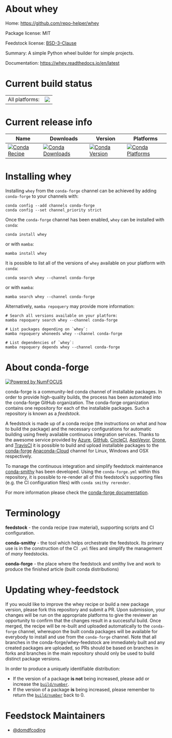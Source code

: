 About whey
==========

Home: https://github.com/repo-helper/whey

Package license: MIT

Feedstock license: [BSD-3-Clause](https://github.com/conda-forge/whey-feedstock/blob/main/LICENSE.txt)

Summary: A simple Python wheel builder for simple projects.

Documentation: https://whey.readthedocs.io/en/latest

Current build status
====================


<table><tr><td>All platforms:</td>
    <td>
      <a href="https://dev.azure.com/conda-forge/feedstock-builds/_build/latest?definitionId=15915&branchName=main">
        <img src="https://dev.azure.com/conda-forge/feedstock-builds/_apis/build/status/whey-feedstock?branchName=main">
      </a>
    </td>
  </tr>
</table>

Current release info
====================

| Name | Downloads | Version | Platforms |
| --- | --- | --- | --- |
| [![Conda Recipe](https://img.shields.io/badge/recipe-whey-green.svg)](https://anaconda.org/conda-forge/whey) | [![Conda Downloads](https://img.shields.io/conda/dn/conda-forge/whey.svg)](https://anaconda.org/conda-forge/whey) | [![Conda Version](https://img.shields.io/conda/vn/conda-forge/whey.svg)](https://anaconda.org/conda-forge/whey) | [![Conda Platforms](https://img.shields.io/conda/pn/conda-forge/whey.svg)](https://anaconda.org/conda-forge/whey) |

Installing whey
===============

Installing `whey` from the `conda-forge` channel can be achieved by adding `conda-forge` to your channels with:

```
conda config --add channels conda-forge
conda config --set channel_priority strict
```

Once the `conda-forge` channel has been enabled, `whey` can be installed with `conda`:

```
conda install whey
```

or with `mamba`:

```
mamba install whey
```

It is possible to list all of the versions of `whey` available on your platform with `conda`:

```
conda search whey --channel conda-forge
```

or with `mamba`:

```
mamba search whey --channel conda-forge
```

Alternatively, `mamba repoquery` may provide more information:

```
# Search all versions available on your platform:
mamba repoquery search whey --channel conda-forge

# List packages depending on `whey`:
mamba repoquery whoneeds whey --channel conda-forge

# List dependencies of `whey`:
mamba repoquery depends whey --channel conda-forge
```


About conda-forge
=================

[![Powered by
NumFOCUS](https://img.shields.io/badge/powered%20by-NumFOCUS-orange.svg?style=flat&colorA=E1523D&colorB=007D8A)](https://numfocus.org)

conda-forge is a community-led conda channel of installable packages.
In order to provide high-quality builds, the process has been automated into the
conda-forge GitHub organization. The conda-forge organization contains one repository
for each of the installable packages. Such a repository is known as a *feedstock*.

A feedstock is made up of a conda recipe (the instructions on what and how to build
the package) and the necessary configurations for automatic building using freely
available continuous integration services. Thanks to the awesome service provided by
[Azure](https://azure.microsoft.com/en-us/services/devops/), [GitHub](https://github.com/),
[CircleCI](https://circleci.com/), [AppVeyor](https://www.appveyor.com/),
[Drone](https://cloud.drone.io/welcome), and [TravisCI](https://travis-ci.com/)
it is possible to build and upload installable packages to the
[conda-forge](https://anaconda.org/conda-forge) [Anaconda-Cloud](https://anaconda.org/)
channel for Linux, Windows and OSX respectively.

To manage the continuous integration and simplify feedstock maintenance
[conda-smithy](https://github.com/conda-forge/conda-smithy) has been developed.
Using the ``conda-forge.yml`` within this repository, it is possible to re-render all of
this feedstock's supporting files (e.g. the CI configuration files) with ``conda smithy rerender``.

For more information please check the [conda-forge documentation](https://conda-forge.org/docs/).

Terminology
===========

**feedstock** - the conda recipe (raw material), supporting scripts and CI configuration.

**conda-smithy** - the tool which helps orchestrate the feedstock.
                   Its primary use is in the construction of the CI ``.yml`` files
                   and simplify the management of *many* feedstocks.

**conda-forge** - the place where the feedstock and smithy live and work to
                  produce the finished article (built conda distributions)


Updating whey-feedstock
=======================

If you would like to improve the whey recipe or build a new
package version, please fork this repository and submit a PR. Upon submission,
your changes will be run on the appropriate platforms to give the reviewer an
opportunity to confirm that the changes result in a successful build. Once
merged, the recipe will be re-built and uploaded automatically to the
`conda-forge` channel, whereupon the built conda packages will be available for
everybody to install and use from the `conda-forge` channel.
Note that all branches in the conda-forge/whey-feedstock are
immediately built and any created packages are uploaded, so PRs should be based
on branches in forks and branches in the main repository should only be used to
build distinct package versions.

In order to produce a uniquely identifiable distribution:
 * If the version of a package **is not** being increased, please add or increase
   the [``build/number``](https://docs.conda.io/projects/conda-build/en/latest/resources/define-metadata.html#build-number-and-string).
 * If the version of a package **is** being increased, please remember to return
   the [``build/number``](https://docs.conda.io/projects/conda-build/en/latest/resources/define-metadata.html#build-number-and-string)
   back to 0.

Feedstock Maintainers
=====================

* [@domdfcoding](https://github.com/domdfcoding/)

